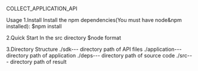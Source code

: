 COLLECT_APPLICATION_API

Usage
1.Install
  Install the npm dependencies(You must have node&npm installed):
  $npm install

2.Quick Start
  In the src directory
  $node format

3.Directory Structure
  ./sdk--- directory path of API files
  ./application--- directory path of application
  ./deps--- directory path of source code
  ./src--- directory path of result